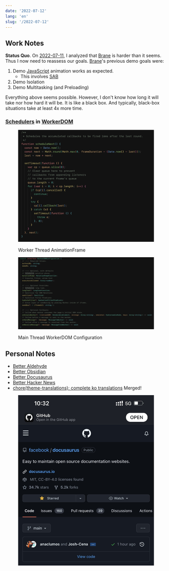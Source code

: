 ```yaml
---
date: '2022-07-12'
lang: 'en'
slug: '/2022-07-12'
---
```


## Work Notes

**Status Quo**.
On [2022-07-11](./../.././docs/journals/2022-07-11.md), I analyzed that [Brane](./../.././docs/pages/Brane.md) is harder than it seems.
Thus I now need to reassess our goals.
[Brane](./../.././docs/pages/Brane.md)'s previous demo goals were:

1. Demo [JavaScript](./../.././docs/pages/JavaScript.md) animation works as expected.
   - This involves [SAB](./../.././docs/pages/SharedArrayBuffer.md)
2. Demo Isolation
3. Demo Multitasking (and Preloading)

Everything above seems possible.
However, I don't know how long it will take nor how hard it will be.
It is like a black box.
And typically, black-box situations take at least 4x more time.

### [Schedulers](./../.././docs/pages/Scheduler.md) in [WorkerDOM](./../.././docs/pages/WorkerDOM.md)


<figure>

![Worker Thread AnimationFrame](../assets/9647E3.png)


<figcaption>Worker Thread AnimationFrame</figcaption>
</figure>


<figure>

![Main Thread WorkerDOM Configuration](../assets/2DBAAA.png)


<figcaption>Main Thread WorkerDOM Configuration</figcaption>
</figure>

## Personal Notes

- [Better Aldehyde](./../.././docs/pages/Better%20Aldehyde.md)
- [Better Obsidian](./../.././docs/pages/Better%20Obsidian.md)
- [Better Docusaurus](./../.././docs/pages/Better%20Docusaurus.md)
- [Better Hacker News](./../.././docs/pages/Better%20Hacker%20News.md)
- [chore\(theme-translations\): complete ko translations](https://github.com/facebook/docusaurus/pull/7762) Merged!


<figure>

![D815DD.jpeg](./../.././docs/assets/D815DD.jpeg)


</figure>

<head>
  <html lang="en-US"/>
</head>
